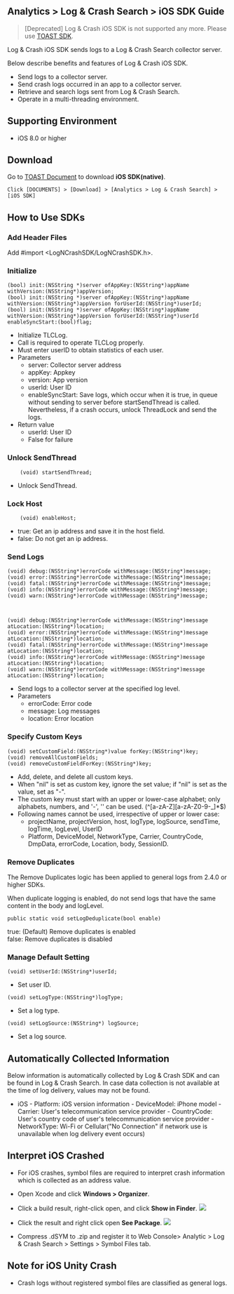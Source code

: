 ## Analytics > Log & Crash Search > iOS SDK Guide

> [Deprecated] 
> Log & Crash iOS SDK is not supported any more. 
> Please use [TOAST SDK](http://docs.toast.com/zh/TOAST/zh/toast-sdk/overview/). 

Log & Crash iOS SDK sends logs to a Log & Crash Search collector server.

Below describe benefits and features of Log & Crash iOS SDK.

- Send logs to a collector server.
- Send crash logs occurred in an app to a collector server.
- Retrieve and search logs sent from Log & Crash Search.
- Operate in a multi-threading environment.

## Supporting Environment
- iOS 8.0 or higher

## Download

Go to [TOAST Document](http://docs.toast.com/zh/Download/) to download **iOS SDK(native)**.

```
Click [DOCUMENTS] > [Download] > [Analytics > Log & Crash Search] > [iOS SDK] 
```

## How to Use SDKs

### Add Header Files

Add #import <LogNCrashSDK/LogNCrashSDK.h>.

### Initialize

```
(bool) init:(NSString *)server ofAppKey:(NSString*)appName withVersion:(NSString*)appVersion;
(bool) init:(NSString *)server ofAppKey:(NSString*)appName withVersion:(NSString*)appVersion forUserId:(NSString*)userId;
(bool) init:(NSString *)server ofAppKey:(NSString*)appName withVersion:(NSString*)appVersion forUserId:(NSString*)userId enableSyncStart:(bool)flag;
```

- Initialize TLCLog.
- Call is required to operate TLCLog properly.
- Must enter userID to obtain statistics of each user.
- Parameters
  - server: Collector server address
  - appKey: Appkey
  - version: App version
  - userId: User ID
  - enableSyncStart: Save logs, which occur when it is true, in queue without sending to server before startSendThread is called. Nevertheless, if a crash occurs, unlock ThreadLock and send the logs.
- Return value
  - userId: User ID
  - False for failure

### Unlock SendThread

```
	(void) startSendThread;
```

- Unlock SendThread.

### Lock Host

```
	(void) enableHost;
```

- true: Get an ip address and save it in the host field.
- false: Do not get an ip address.

### Send Logs

```
(void) debug:(NSString*)errorCode withMessage:(NSString*)message;
(void) error:(NSString*)errorCode withMessage:(NSString*)message;
(void) fatal:(NSString*)errorCode withMessage:(NSString*)message;
(void) info:(NSString*)errorCode withMessage:(NSString*)message;
(void) warn:(NSString*)errorCode withMessage:(NSString*)message;



(void) debug:(NSString*)errorCode withMessage:(NSString*)message atLocation:(NSString*)location;
(void) error:(NSString*)errorCode withMessage:(NSString*)message atLocation:(NSString*)location;
(void) fatal:(NSString*)errorCode withMessage:(NSString*)message atLocation:(NSString*)location;
(void) info:(NSString*)errorCode withMessage:(NSString*)message atLocation:(NSString*)location;
(void) warn:(NSString*)errorCode withMessage:(NSString*)message atLocation:(NSString*)location;
```

- Send logs to a collector server at the specified log level.
- Parameters
  - errorCode: Error code
  - message: Log messages
  - location: Error location

### Specify Custom Keys

```
(void) setCustomField:(NSString*)value forKey:(NSString*)key;
(void) removeAllCustomFields;
(void) removeCustomFieldForKey:(NSString*)key;
```

- Add, delete, and delete all custom keys.
- When "nil" is set as custom key, ignore the set value; if "nil" is set as the value, set as "-".
- The custom key must start with an upper or lower-case alphabet; only alphabets, numbers, and \'-\', \'\' can be used. (\^\[a-zA-Z\]\[a-zA-Z0-9-\_\]\*\$)
- Following names cannot be used, irrespective of upper or lower case:
  - projectName, projectVersion, host, logType, logSource, sendTime, logTime, logLevel, UserID
  - Platform, DeviceModel, NetworkType, Carrier, CountryCode, DmpData, errorCode, Location, body, SessionID.

### Remove Duplicates

The Remove Duplicates logic has been applied to general logs from 2.4.0
or higher SDKs.

When duplicate logging is enabled, do not send logs that have the same
content in the body and logLevel.

```
public static void setLogDeduplicate(bool enable)
```

true: (Default) Remove duplicates is enabled<br>
false: Remove duplicates is disabled

### Manage Default Setting

```
(void) setUserId:(NSString*)userId;
```

- Set user ID.

```
(void) setLogType:(NSString*)logType;
```

- Set a log type.

```
(void) setLogSource:(NSString*) logSource;
```

- Set a log source.

## Automatically Collected Information

Below information is automatically collected by Log & Crash SDK and can be found in Log & Crash Search. In case data collection is not available at the time of log delivery, values may not be found.  

- iOS
  \- Platform: iOS version information
  \- DeviceModel: iPhone model
  \- Carrier: User's telecommunication service provider
  \- CountryCode: User's country code of user's telecommunication service provider
  \- NetworkType: Wi-Fi or Cellular("No Connection\" if network use is unavailable when log delivery event occurs)

## Interpret iOS Crashed
- For iOS crashes, symbol files are required to interpret crash information which is collected as an address value.

- Open Xcode and click **Windows \> Organizer**.

- Click a build result, right-click open, and click **Show in Finder**.
  ![](http://static.toastoven.net/prod_logncrash/13.png)

- Click the result and right click open **See Package**.
  ![](http://static.toastoven.net/prod_logncrash/14.png)

- Compress .dSYM to .zip and register it to Web Console> Analytic > Log & Crash Search > Settings > Symbol Files tab.

## Note for iOS Unity Crash

- Crash logs without registered symbol files are classified as general logs.
